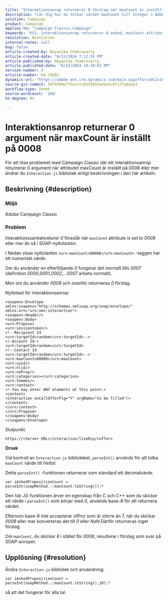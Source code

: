 ```yaml
---
title: "Interaktionsanrop returnerar 0 förslag när maxCount är inställt på 0008"
description: "Lär dig hur du tolkar värdet maxCount till Integer i Adobe Campaign Classic när attributet maxCount är inställt på 0008 eller mer."
solution: Campaign
product: Campaign
applies-to: "Campaign Classic,Campaign"
keywords: "KCS, interaktionsanrop returnerar 0 anbud, maxCount-attribut, 0008, SOAP-nyttolast, Adobe Campaign, Adobe Campaign Classic"
resolution: Resolution
internal-notes: null
bug: false
article-created-by: Nayanika Chakravarty
article-created-date: "6/12/2024 7:12:55 PM"
article-published-by: Nayanika Chakravarty
article-published-date: "6/12/2024 10:19:02 PM"
version-number: 4
article-number: KA-15691
dynamics-url: "https://adobe-ent.crm.dynamics.com/main.aspx?forceUCI=1&pagetype=entityrecord&etn=knowledgearticle&id=6cc562c3-ef28-ef11-840a-000d3a3764e0"
source-git-commit: 59f4589e7f5e27cc03d3655a4be5cef177a0a2e3
workflow-type: tm+mt
source-wordcount: '269'
ht-degree: 0%

---
```


# Interaktionsanrop returnerar 0 argument när maxCount är inställt på 0008


För att lösa problemet med Campaign Classic där ett interaktionsanrop returnerar 0 argument när attributet maxCount är inställt på 0008 eller mer ändrar du `Interaction.js` bibliotek enligt beskrivningen i den här artikeln.

## Beskrivning {#description}


### Miljö

Adobe Campaign Classic

### Problem

Interaktionssamtalsreturer *0* föreslår när `maxCount` attribute is set to *0008* eller mer än så i SOAP-nyttolasten.

I Nedan visas nyttolasten `<urn:maxCount>00008</urn:maxCount>` -taggen har ett numeriskt värde.

Om du använder en efterföljande *0* fungerar det normalt tills *0007* (definition *0000*,*0001*,*0002*,...*0007* arbeta normalt).

Men om du använder *0008* och ovanför returneras *0* förslag.

Nyttolast för interaktionsanrop:


```
<soapenv:Envelope xmlns:soapenv="http://schemas.xmlsoap.org/soap/envelope/" xmlns:urn="urn:nms:interaction">
<soapenv:Header/>
<soapenv:Body>
<urn:Propose>
<urn:sessiontoken/>
<!--Recipient Id
<urn:targetId>random</urn:targetId>-->
<!-Account Id->
<urn:targetId>random</urn:targetId>
<!--Contact Id
<urn:targetId>random</urn:targetId>-->
<urn:maxCount>00008</urn:maxCount>
<urn:uuid/>
<urn:nlid/>
<urn:noProp/>
<urn:categories></urn:categories>
<urn:themes/>
<urn:context>
<!-You may enter ANY elements at this point->
<context>
<interaction onCallOfferFlg="Y" orgName="to be filled"/>
</context>
</urn:context>
</urn:Propose>
</soapenv:Body>
</soapenv:Envelope>
```


Slutpunkt:

`https://<Server URL>/interaction/liveRcp/<offer>`

<b>Orsak</b>

Vid kontroll av `Interaction.js` biblioteket, `parseInt()` används för att tolka `maxCount` värde till *Heltal*.

Detta `parseInt()` -funktionen returnerar som standard ett decimalvärde.


```
var iAskedPropositionCount = parseInt(soapMethod.::maxCount.toString());*
```


Den här JS-funktionen ärver en egenskap från C och C++ som du skickar ett värde i `parseInt()` som börjar med *0*, används base-8 för att returnera värdet.

Eftersom base-8 inte accepterar siffror som är större än 7, när du skickar *0008* eller mer konverteras det till *0* eller *NaN* Därför returneras inget förslag.

Om `maxCount`, du skickar *8* i stället för *0008*, resulterar i förslag som svar på SOAP-anropet.


## Upplösning {#resolution}


Ändra `Interaction.js` bibliotek och användning:


```
var iAskedPropositionCount = parseInt(soapMethod.::maxCount.toString(),10);*
```


så att det fungerar för alla tal.
